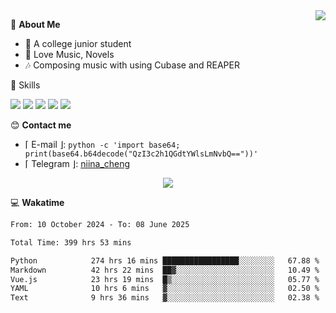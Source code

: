 <a href="#">
    <img align="right" src="https://github-readme-stats-tau-lilac-25.vercel.app/api?username=irorange27&count_private=true&show_icons=true&theme=transparent" />
</a>

💭 **About Me**

- 🏫 A college junior student
- 🍕 Love Music, Novels
- 🎶 Composing music with using Cubase and REAPER


🚀 Skills

![](https://img.shields.io/badge/-python-3e74a2?style=for-the-badge&logo=Python&logoColor=fff
)
![](https://img.shields.io/badge/-javascript-f0db4f?style=for-the-badge&logo=JavaScript&logoColor=fff
)
![](https://img.shields.io/badge/-vue3-41b883?style=for-the-badge&logo=Vue.js&logoColor=fff
)
![](https://img.shields.io/badge/-docker-2496ed?style=for-the-badge&logo=Docker&logoColor=fff
)
![](https://img.shields.io/badge/-linux-000000?style=for-the-badge&logo=Linux&logoColor=fff&color=000
)

😊 **Contact me**

- ⌈ E-mail ⌋: `python -c 'import base64; print(base64.b64decode("QzI3c2h1QGdtYWlsLmNvbQ=="))'`
- ⌈ Telegram ⌋: [niina_cheng](https://t.me/niina_cheng)

</p>
    <p align="center">
    <img src="https://profile-counter.glitch.me/{irorange27}/count.svg" />
</p>

💻 **Wakatime**

<!--START_SECTION:waka-->

```txt
From: 10 October 2024 - To: 08 June 2025

Total Time: 399 hrs 53 mins

Python            274 hrs 16 mins █████████████████░░░░░░░░   67.88 %
Markdown          42 hrs 22 mins  ██▓░░░░░░░░░░░░░░░░░░░░░░   10.49 %
Vue.js            23 hrs 19 mins  █▒░░░░░░░░░░░░░░░░░░░░░░░   05.77 %
YAML              10 hrs 6 mins   ▓░░░░░░░░░░░░░░░░░░░░░░░░   02.50 %
Text              9 hrs 36 mins   ▓░░░░░░░░░░░░░░░░░░░░░░░░   02.38 %
```

<!--END_SECTION:waka-->
